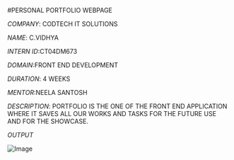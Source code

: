 #PERSONAL PORTFOLIO WEBPAGE

*COMPANY*: CODTECH IT SOLUTIONS

*NAME*: C.VIDHYA

*INTERN ID*:CT04DM673

*DOMAIN*:FRONT END DEVELOPMENT

*DURATION*: 4 WEEKS

*MENTOR*:NEELA SANTOSH

*DESCRIPTION*: PORTFOLIO IS THE ONE OF THE FRONT END APPLICATION WHERE IT SAVES ALL OUR WORKS AND TASKS FOR THE FUTURE USE AND FOR THE SHOWCASE.

*OUTPUT*

![Image](https://github.com/user-attachments/assets/23ea7370-3b33-4305-b3ac-426202fd2f10)
